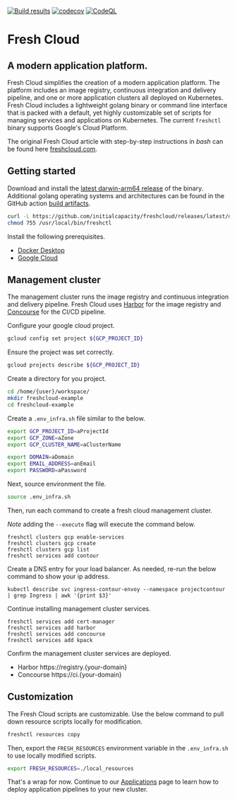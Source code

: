 [![Build results](https://github.com/initialcapacity/freshcloud/workflows/build/badge.svg)](https://github.com/initialcapacity/freshcloud/actions)
[![codecov](https://codecov.io/gh/initialcapacity/freshcloud/branch/main/graph/badge.svg)](https://codecov.io/gh/initialcapacity/freshcloud)
[![CodeQL](https://github.com/initialcapacity/freshcloud/actions/workflows/codeql.yml/badge.svg)](https://github.com/initialcapacity/freshcloud/actions/workflows/codeql.yml)

# Fresh Cloud

## A modern application platform.

Fresh Cloud simplifies the creation of a modern application platform. The platform includes an image registry,
continuous integration and delivery pipeline, and one or more application clusters all deployed on Kubernetes.  
Fresh Cloud includes a lightweight golang binary or command line interface that is packed with a default,
yet highly customizable set of scripts for managing services and applications on Kubernetes.
The current `freshctl` binary supports Google's Cloud Platform.

The original Fresh Cloud article with step-by-step instructions in *bash* can be found
here [freshcloud.com](https://www.freshcloud.com).

## Getting started

Download and install the
[latest darwin-arm64 release](https://github.com/initialcapacity/freshcloud/releases/latest/download/freshctl-darwin-arm64)
of the binary. Additional golang operating systems and architectures can be found in the
GitHub action [build artifacts](https://github.com/initialcapacity/freshcloud/actions/workflows/build.yml).

```bash
curl -L https://github.com/initialcapacity/freshcloud/releases/latest/download/freshctl-darwin-arm64 -o /usr/local/bin/freshctl
chmod 755 /usr/local/bin/freshctl
```

Install the following prerequisites.

* [Docker Desktop](https://www.docker.com/products/docker-desktop)
* [Google Cloud](https://cloud.google.com/sdk)

## Management cluster

The management cluster runs the image registry and continuous integration and delivery pipeline. Fresh Cloud uses
[Harbor](https://goharbor.io) for the image registry and [Concourse](https://concourse-ci.org) for the CI/CD pipeline.  

Configure your google cloud project.

```bash
gcloud config set project ${GCP_PROJECT_ID}
```

Ensure the project was set correctly.

```bash
gcloud projects describe ${GCP_PROJECT_ID}
```

Create a directory for you project.

```bash
cd /home/{user}/workspace/
mkdir freshcloud-example
cd freshcloud-example
```

Create a `.env_infra.sh` file similar to the below.

```bash
export GCP_PROJECT_ID=aProjectId
export GCP_ZONE=aZone
export GCP_CLUSTER_NAME=aClusterName

export DOMAIN=aDomain
export EMAIL_ADDRESS=anEmail
export PASSWORD=aPassword
```

Next, source environment the file.

```bash
source .env_infra.sh
```

Then, run each command to create a fresh cloud management cluster.

_Note_ adding the `--execute` flag will execute the command below.

```base
freshctl clusters gcp enable-services
freshctl clusters gcp create
freshctl clusters gcp list
freshctl services add contour
```

Create a DNS entry for your load balancer. As needed, re-run the below command to show your ip address.

```base
kubectl describe svc ingress-contour-envoy --namespace projectcontour | grep Ingress | awk '{print $3}'
```

Continue installing management cluster services.

```base
freshctl services add cert-manager
freshctl services add harbor
freshctl services add concourse
freshctl services add kpack
```

Confirm the management cluster services are deployed.

* Harbor https://registry.{your-domain}
* Concourse https://ci.{your-domain}

## Customization

The Fresh Cloud scripts are customizable. Use the below command to pull down resource scripts locally for modification.

```bash
freshctl resources copy
```

Then, export the `FRESH_RESOURCES` environment variable in the `.env_infra.sh` to use locally modified scripts.

```bash
export FRESH_RESOURCES=./local_resources
```

That's a wrap for now.
Continue to our [Applications](APPLICATIONS.md) page to learn how to deploy application pipelines to your new cluster.
